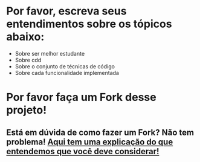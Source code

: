 # Por favor, escreva seus entendimentos sobre os tópicos abaixo:

- Sobre ser melhor estudante
- Sobre cdd
- Sobre o conjunto de técnicas de código
- Sobre cada funcionalidade implementada

# Por favor faça um Fork desse projeto!

## Está em dúvida de como fazer um Fork? Não tem problema! [Aqui tem uma explicação do que entendemos que você deve considerar!](https://docs.github.com/en/github/getting-started-with-github/fork-a-repo)
